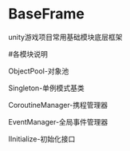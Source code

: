 # BaseFrame
unity游戏项目常用基础模块底层框架

#各模块说明

ObjectPool-对象池

Singleton-单例模式基类

CoroutineManager-携程管理器

EventManager-全局事件管理器

IInitialize-初始化接口
